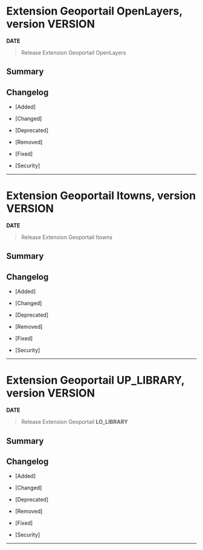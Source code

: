 # Extension Geoportail OpenLayers, version __VERSION__

**__DATE__**
> Release Extension Geoportail OpenLayers

## Summary

## Changelog

* [Added]

* [Changed]

* [Deprecated]

* [Removed]

* [Fixed]

* [Security]

---

# Extension Geoportail Itowns, version __VERSION__

**__DATE__**
> Release Extension Geoportail Itowns

## Summary

## Changelog

* [Added]

* [Changed]

* [Deprecated]

* [Removed]

* [Fixed]

* [Security]

---


# Extension Geoportail __UP_LIBRARY__, version __VERSION__

**__DATE__**
> Release Extension Geoportail __LO_LIBRARY__

## Summary

## Changelog

* [Added]

* [Changed]

* [Deprecated]

* [Removed]

* [Fixed]

* [Security]

---
